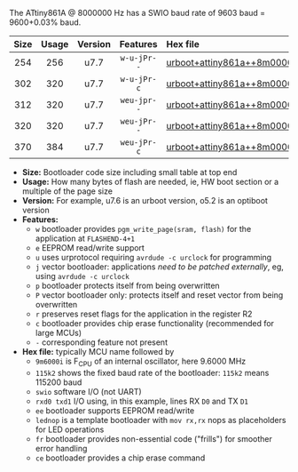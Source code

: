 The ATtiny861A @ 8000000 Hz has a SWIO baud rate of 9603 baud = 9600+0.03% baud.

|Size|Usage|Version|Features|Hex file|
|:-:|:-:|:-:|:-:|:--|
|254|256|u7.7|`w-u-jPr--`|[urboot+attiny861a++8m0000i++++9k6_swio_rxb0_txb1_lednop.hex](https://raw.githubusercontent.com/stefanrueger/urboot.hex/main/mcus/attiny861a/internal_oscillator/fint++8m0000_Hz/br++++9k6_bps/urboot+attiny861a++8m0000i++++9k6_swio_rxb0_txb1_lednop.hex)|
|302|320|u7.7|`w-u-jPr-c`|[urboot+attiny861a++8m0000i++++9k6_swio_rxb0_txb1_lednop_fr_ce.hex](https://raw.githubusercontent.com/stefanrueger/urboot.hex/main/mcus/attiny861a/internal_oscillator/fint++8m0000_Hz/br++++9k6_bps/urboot+attiny861a++8m0000i++++9k6_swio_rxb0_txb1_lednop_fr_ce.hex)|
|312|320|u7.7|`weu-jpr--`|[urboot+attiny861a++8m0000i++++9k6_swio_rxb0_txb1_ee_lednop.hex](https://raw.githubusercontent.com/stefanrueger/urboot.hex/main/mcus/attiny861a/internal_oscillator/fint++8m0000_Hz/br++++9k6_bps/urboot+attiny861a++8m0000i++++9k6_swio_rxb0_txb1_ee_lednop.hex)|
|320|320|u7.7|`weu-jPr--`|[urboot+attiny861a++8m0000i++++9k6_swio_rxb0_txb1_ee.hex](https://raw.githubusercontent.com/stefanrueger/urboot.hex/main/mcus/attiny861a/internal_oscillator/fint++8m0000_Hz/br++++9k6_bps/urboot+attiny861a++8m0000i++++9k6_swio_rxb0_txb1_ee.hex)|
|370|384|u7.7|`weu-jPr-c`|[urboot+attiny861a++8m0000i++++9k6_swio_rxb0_txb1_ee_lednop_fr_ce.hex](https://raw.githubusercontent.com/stefanrueger/urboot.hex/main/mcus/attiny861a/internal_oscillator/fint++8m0000_Hz/br++++9k6_bps/urboot+attiny861a++8m0000i++++9k6_swio_rxb0_txb1_ee_lednop_fr_ce.hex)|

- **Size:** Bootloader code size including small table at top end
- **Usage:** How many bytes of flash are needed, ie, HW boot section or a multiple of the page size
- **Version:** For example, u7.6 is an urboot version, o5.2 is an optiboot version
- **Features:**
  + `w` bootloader provides `pgm_write_page(sram, flash)` for the application at `FLASHEND-4+1`
  + `e` EEPROM read/write support
  + `u` uses urprotocol requiring `avrdude -c urclock` for programming
  + `j` vector bootloader: applications *need to be patched externally*, eg, using `avrdude -c urclock`
  + `p` bootloader protects itself from being overwritten
  + `P` vector bootloader only: protects itself and reset vector from being overwritten
  + `r` preserves reset flags for the application in the register R2
  + `c` bootloader provides chip erase functionality (recommended for large MCUs)
  + `-` corresponding feature not present
- **Hex file:** typically MCU name followed by
  + `9m6000i` is F<sub>CPU</sub> of an internal oscillator, here 9.6000 MHz
  + `115k2` shows the fixed baud rate of the bootloader: `115k2` means 115200 baud
  + `swio` software I/O (not UART)
  + `rxd0 txd1` I/O using, in this example, lines RX `D0` and TX `D1`
  + `ee` bootloader supports EEPROM read/write
  + `lednop` is a template bootloader with `mov rx,rx` nops as placeholders for LED operations
  + `fr` bootloader provides non-essential code ("frills") for smoother error handling
  + `ce` bootloader provides a chip erase command

